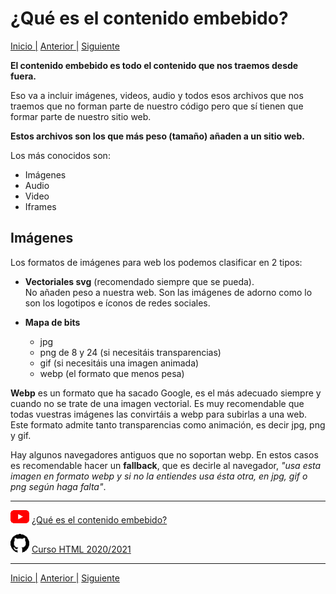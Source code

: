 # ¿Qué es el contenido embebido?  
  
[Inicio |](README.md) [Anterior |]() [Siguiente](2bits_vectoriales.md)

**El contenido embebido es todo el contenido que nos traemos desde fuera.**

Eso va a incluir imágenes, videos, audio y todos esos archivos que nos traemos que no forman parte de nuestro código pero que sí tienen que formar parte de nuestro sitio web.

**Estos archivos son los que más peso (tamaño) añaden a un sitio web.** 

Los más conocidos son:

- Imágenes
- Audio
- Video
- Iframes

## Imágenes

Los formatos de imágenes para web los podemos clasificar en 2 tipos:

- **Vectoriales svg** (recomendado siempre que se pueda).  
No añaden peso a nuestra web. Son las imágenes de adorno como lo son los logotipos e íconos de redes sociales. 

- **Mapa de bits**
	- jpg
	- png de 8 y 24 (si necesitáis transparencias)
	- gif (si necesitáis una imagen animada)
	- webp (el formato que menos pesa)

**Webp** es un formato que ha sacado Google, es el más adecuado siempre y cuando no se trate de una imagen vectorial. Es muy recomendable que todas vuestras imágenes las convirtáis a webp para subirlas a una web. 
Este formato admite tanto transparencias como animación, es decir jpg, png y gif. 

Hay algunos navegadores antiguos que no soportan webp. En estos casos es recomendable hacer un **fallback**, que es decirle al navegador, *"usa esta imagen en formato webp y si no la entiendes usa ésta otra, en jpg, gif o png según haga falta"*. 


---
![youtube logo](assets/logos/youtube_logo_30.png)   [¿Qué es el contenido embebido?](https://youtu.be/1wQIu0Jar5M)


![github logo](assets/logos/github_logo_30.png) [Curso HTML 2020/2021](https://github.com/DorianDesings/html-2020-2021)  

---
[Inicio |](README.md) [Anterior |]() [Siguiente](2bits_vectoriales.md)
